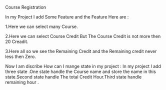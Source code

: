 Course Registration

In my Project I add Some Feature and the Feature Here are :

1.Here we can select many Course.

2.Here we can select Course Credit But The Course Credit is not more then 20 Creadit.

3.Here all so we see the Remaining Credit and the Remaining credit never less then Zero.



Now I am discribe How can I mange state in my project :
In my project I add three state .One state handle the Course name and store the name in this state.Second state handle The total Credit Hour.Third state handle remaining hour .

